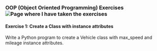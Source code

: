 ### OOP (Object Oriented Programming) Exercises ![Page where I have taken the exercises](https://pynative.com/python-object-oriented-programming-oop-exercise/)
#### Exercise 1: Create a Class with instance attributes
Write a Python program to create a Vehicle class with max_speed and mileage instance attributes.